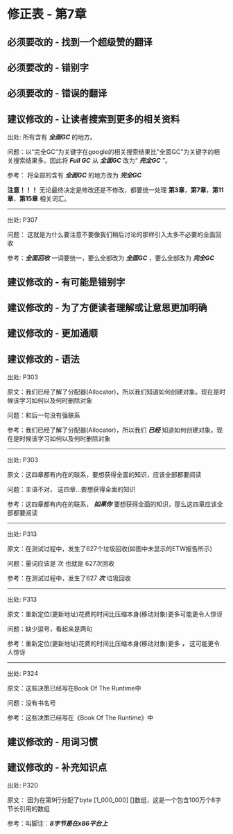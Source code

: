 # 修正表 - 第7章

## 必须要改的 - 找到一个超级赞的翻译

## 必须要改的 - 错别字

## 必须要改的 - 错误的翻译

## 建议修改的 - 让读者搜索到更多的相关资料

出处: 所有含有 ***全面GC*** 的地方。

问题：以“完全GC”为关键字在google的相关搜索结果比"全面GC"为关键字的相关搜索结果多。因此将 ***Full GC*** 从  ***全面GC*** 改为“ ***完全GC*** ”。

参考：
将全部的含有 ***全面GC*** 的地方改为 ***完全GC***

**注意！！！** 无论最终决定是修改还是不修改，都要统一处理 **第3章**，**第7章**，**第11章**，**第15章** 相关词汇。

------

出处: P307

问题： 这就是为什么要注意不要像我们稍后讨论的那样引入太多不必要的全面回收

参考：***全面回收*** 一词要统一，要么全部改为 ***全面GC***  ，要么全部改为 ***完全GC***

## 建议修改的 - 有可能是错别字

## 建议修改的 - 为了方便读者理解或让意思更加明确

## 建议修改的 - 更加通顺

## 建议修改的 - 语法

出处: P303

原文：我们已经了解了分配器(Allocator)，所以我们知道如何创建对象。现在是时候该学习如何以及何时删除对象

问题：和后一句没有强联系

参考：我们已经了解了分配器(Allocator)，所以我们 ***已经*** 知道如何创建对象。现在是时候该学习如何以及何时删除对象

------

出处: P303

原文：这四章都有内在的联系，要想获得全面的知识，应该全部都要阅读

问题：主语不对， 这四章...要想获得全面的知识

参考：这四章都有内在的联系， ***如果你*** 要想获得全面的知识，那么这四章应该全部都要阅读

------

出处: P313

原文：在测试过程中，发生了627个垃圾回收(如图中未显示的ETW报告所示)

问题：量词应该是 次 也就是 627次回收

参考：在测试过程中，发生了627 ***次*** 垃圾回收

------

出处: P313

原文：重新定位(更新地址)花费的时间比压缩本身(移动对象)更多可能更令人惊讶

问题：缺少逗号，看起来是两句

参考：重新定位(更新地址)花费的时间比压缩本身(移动对象)更多 ***，*** 这可能更令人惊讶

------

出处: P324

原文：这些决策已经写在Book Of The Runtime中

问题：没有书名号

参考：这些决策已经写在《Book Of The Runtime》中

## 建议修改的 - 用词习惯

## 建议修改的 - 补充知识点

出处: P320

原文： 因为在第9行分配了byte [1_000_000] []数组，这是一个包含100万个8字节长引用的数组

参考：叫脚注：***8字节是在x86平台上***

